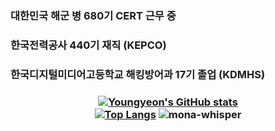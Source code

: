 ### 대한민국 해군 병 680기 CERT 근무 중

### 한국전력공사 440기 재직 (KEPCO)

### 한국디지털미디어고등학교 해킹방어과 17기 졸업 (KDMHS)

### <p align="center">[![Youngyeon's GitHub stats](https://github-readme-stats.vercel.app/api?username=young-yeon&count_private=true&show_icons=true)](https://github.com/anuraghazra/github-readme-stats)<br>[![Top Langs](https://github-readme-stats.vercel.app/api/top-langs/?username=young-yeon&langs_count=20&layout=compact&hide=html,css&card_width=317)](https://github.com/anuraghazra/github-readme-stats) <img src="https://github.githubassets.com/images/mona-whisper.gif" title="mona-whisper">
</p>


<!--
**young-yeon/young-yeon** is a ✨ _special_ ✨ repository because its `README.md` (this file) appears on your GitHub profile.

Here are some ideas to get you started:

- 🔭 I’m currently working on ...
- 🌱 I’m currently learning ...
- 👯 I’m looking to collaborate on ...
- 🤔 I’m looking for help with ...
- 💬 Ask me about ...
- 📫 How to reach me: ...
- 😄 Pronouns: ...
- ⚡ Fun fact: ...
-->
